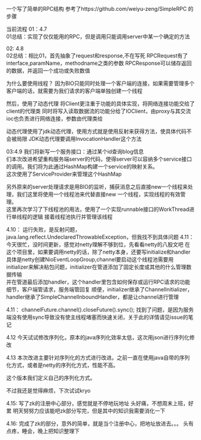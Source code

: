 一个写了简单的RPC结构
参考了https://github.com/weiyu-zeng/SimpleRPC 的步骤

当前流程
01：4.7  
01总结：实现了仅仅能用的RPC，但是调用只能调用server中某一个确定的方法

02: 4.8  
02总结：相比01，首先抽象了request和response,不在写死
RPCRequest有了interface,paramName，methodname之类的参数
RPCResponse可以储存返回的数据，并返回一个成功或失败数值

为什么要使用线程？
因为BIO只能同时处理一个客户端的连接，如果需要管理多个客户端的话，就需要为我们请求的客户端单独创建一个线程


然后，使用了动态代理
将Client更注重于功能的具体实现，将网络连接功能交给了client的代理类
同时将写入读取数据流的功能分给了IOClient，由proxy与其交流
ioc也负责进行网络连接，参数由代理类给


动态代理使用了jdk动态代理，使用方式就是使用反射来获得方法，使具体代码不会被局限
JDK动态代理要调用InvocationHandler这个方法

03:4.9
我们将新写一个服务接口：通过某个id查询blog信息  
们本次改进希望重构服务端server的代码，使得server可以容纳多个service接口的调用。我们将为此通过HashMap构建一个service的映射关系。  
这次使用了ServiceProvider来管理这个HashMap  

另外原来的server处理请求是用BIO的监听，捕获消息之后直接new一个线程来处理，我们这里将使用一个线程池来代替直接new 一个线程，实现线程的有效管理。  
这里再次学习了下线程池的用法，使用了一个实现runnable接口的WorkThread进行单线程的逻辑
接着线程池执行并管理该线程

4.10：
运行失败，是反射问题，java.lang.reflect.UndeclaredThrowableException，但我找不到具体问题
4.11：
今天很忙，没时间更新，感觉对netty理解不够到位，先看看netty的八股文吧
在这个项目里，如果要调用netty的话，除了netty本身，还要写initialize和handler
具体是netty创建NioEventLoopGroup,channel要启动这个线程池需要用initializer来解决粘包问题，initializer在管道添加了固定长度或其他的什么管理数据传输  
并在管道最后添加handler，这个handler里包含如何保存或运行RPC请求的功能细节，客户端管请求，服务端管回复
顺便，initializer继承了ChannelInitializer，handler继承了SimpleChannelInboundHandler，都是让channel进行管理

4.11：
channelFuture.channel().closeFuture().sync();
找到了问题，是因为服务端没有使用sync导致没有使主线程堵塞而快速关闭，关于此的详情请见issue的笔记

4.12
今天试试修改序列化，原本的java序列化效率太低，这次用json进行序列化修改

4.13
本次改进主要针对序列化的方式进行改进。之前一直在使用java自带的序列化方式，或者是netty的序列化方式，性能不高。

这个版本我们定义自己的序列化方式。

不过我还是觉得麻烦，下次试试kryo

4.15:
写了zk的注册中心部分，感觉就是不停地玩地址
头好痛，不想周末上班，好累
明天努努力应该能吧zk部分写完，但是其中的知识我需要消化一下

4.16:
完成了zk的部分，意外的简单，就是当个注册中心，把地址放进去。。。
头有点疼，睡会，晚上把知识整理下